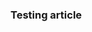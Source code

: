 [comment]: <> (title:Test article)
[comment]: <> (author:Fredrik Alstad)
[comment]: <> (readtime:0 minutes)
[comment]: <> (picture:https://images.unsplash.com/photo-1564457461758-8ff96e439e83?ixlib=rb-1.2.1&ixid=MnwxMjA3fDB8MHxwaG90by1wYWdlfHx8fGVufDB8fHx8&auto=format&fit=crop&w=1632&q=80)
[comment]: <> (timestamp:2022-07-24T20:29:32.038Z)

### Testing article
